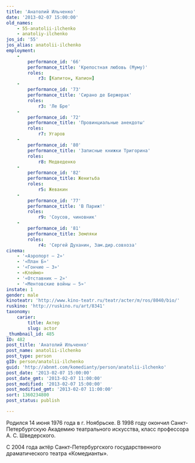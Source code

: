 ```yaml
---
title: 'Анатолий Ильченко'
date: '2013-02-07 15:00:00'
old_names:
    - 55-anatolii-ilchenko
    - anatoliy-ilchenko
jos_id: '55'
jos_alias: anatolii-ilchenko
employment:
    -
        performance_id: '66'
        performance_title: 'Крепостная любовь (Муму)'
        roles:
            r3: [Капитон, Капион]
    -
        performance_id: '73'
        performance_title: 'Сирано де Бержерак'
        roles:
            r3: 'Ле Бре'
    -
        performance_id: '72'
        performance_title: 'Провинциальные анекдоты'
        roles:
            r7: Угаров
    -
        performance_id: '80'
        performance_title: 'Записные книжки Тригорина'
        roles:
            r8: Медведенко
    -
        performance_id: '82'
        performance_title: Женитьба
        roles:
            r5: Жевакин
    -
        performance_id: '77'
        performance_title: 'В Париж!'
        roles:
            r9: 'Соусов, чиновник'
    -
        performance_id: '81'
        performance_title: Земляки
        roles:
            r4: 'Сергей Духанин, Зам.дир.совхоза'
cinema:
    - '«Аэропорт — 2»'
    - '«План Б»'
    - '«Гончие — 3»'
    - «Клеймо»
    - '«Отставник — 2»'
    - '«Ментовские войны — 5»'
instate: 1
gender: male
kinoteatr: 'http://www.kino-teatr.ru/teatr/acter/m/ros/8040/bio/'
ruskino: 'http://ruskino.ru/art/8341'
taxonomy:
    carier:
        title: Актер
        slug: actor
_thumbnail_id: 485
ID: 482
post_title: 'Анатолий Ильченко'
post_name: anatolii-ilchenko
post_type: person
gID: person/anatolii-ilchenko
guid: 'http://abnmt.com/komedianty/person/anatolii-ilchenko'
post_date: '2013-02-07 15:00:00'
post_date_gmt: '2013-02-07 11:00:00'
post_modified: '2013-02-07 15:00:00'
post_modified_gmt: '2013-02-07 11:00:00'
sort: 1360234800
post_status: publish

---
```


Родился 14 июня 1976 года в г. Ноябрьске. В 1998 году окончил Санкт-Петербургскую Академию театрального искусства, класс профессора А. С. Шведерского.


С 2004 года актёр Санкт-Петербургского государственного драматического театра «Комедианты».